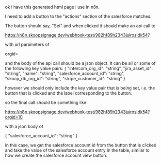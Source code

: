 

ok i have this generated html page i use in n8n.

I need to add a button to the "actions" section of the salesforce matches.

The button should say, "Set" and when clicked it should make an api call to 

https://n8n.skoopsignage.dev/webhook-test/982hf89h2343juirosldk54?

with url parameters of

orgid=<insert Organization ID>

and the body of the api call should be a json object.
It can be all or some of the following key value pairs:
{
    "intercom_org_id": "string",
    "jira_asset_id": "string",
    "name": "string",
    "salesforce_account_id": "string",
    "skoop_db_org_id": "string",
    "stripe_customer_id": "string"
  }

however we should only include the key value pair that is being set, i.e. the button that is clicked and the label corresponding to the button.

so the final call should be something like 

https://n8n.skoopsignage.dev/webhook-test/982hf89h2343juirosldk54?orgid=10

with a json body of 

{
    "salesforce_account_id": "string"
}


in this case, we get the salesforce account id from the button that is clicked and take the value of the salesforce account entry in the table, similar to how we create the salesforce account view button.
